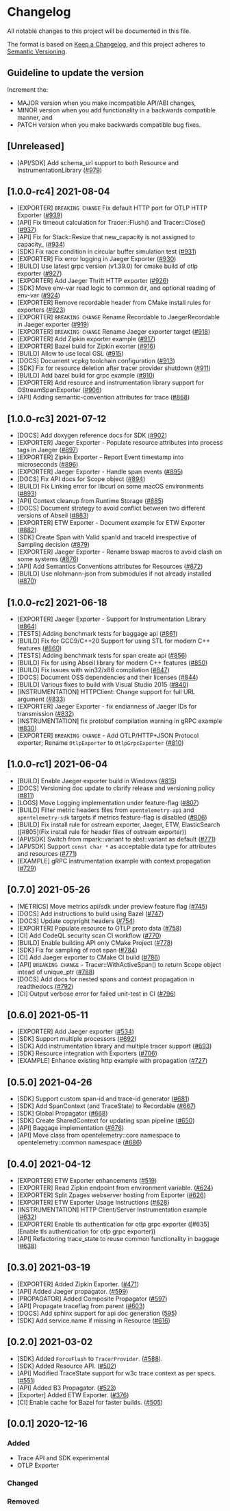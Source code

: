 # Changelog

All notable changes to this project will be documented in this file.

The format is based on [Keep a Changelog](https://keepachangelog.com/en/1.0.0/),
and this project adheres to [Semantic Versioning](https://semver.org/spec/v2.0.0.html).

## Guideline to update the version

Increment the:

* MAJOR version when you make incompatible API/ABI changes,
* MINOR version when you add functionality in a backwards compatible manner, and
* PATCH version when you make backwards compatible bug fixes.

## [Unreleased]

* [API/SDK] Add schema_url support to both Resource and InstrumentationLibrary ([#979](https://github.com/open-telemetry/opentelemetry-cpp/pull/979))

## [1.0.0-rc4] 2021-08-04

* [EXPORTER] `BREAKING CHANGE` Fix default HTTP port for OTLP HTTP Exporter ([#939](https://github.com/open-telemetry/opentelemetry-cpp/pull/939))
* [API] Fix timeout calculation for Tracer::Flush() and Tracer::Close() ([#937](https://github.com/open-telemetry/opentelemetry-cpp/pull/937))
* [API] Fix for Stack::Resize that new_capacity is not assigned to capacity_  ([#934](https://github.com/open-telemetry/opentelemetry-cpp/pull/934))
* [SDK] Fix race condition in circular buffer simulation test ([#931](https://github.com/open-telemetry/opentelemetry-cpp/pull/931))
* [EXPORTER] Fix error logging in Jaeger Exporter ([#930](https://github.com/open-telemetry/opentelemetry-cpp/pull/930))
* [BUILD] Use latest grpc version (v1.39.0) for cmake build of otlp exporter ([#927](https://github.com/open-telemetry/opentelemetry-cpp/pull/927))
* [EXPORTER] Add Jaeger Thrift HTTP exporter ([#926](https://github.com/open-telemetry/opentelemetry-cpp/pull/926))
* [SDK] Move env-var read logic to common dir, and optional reading of env-var ([#924](https://github.com/open-telemetry/opentelemetry-cpp/pull/924))
* [EXPORTER] Remove recordable header from CMake install rules for exporters ([#923](https://github.com/open-telemetry/opentelemetry-cpp/pull/923))
* [EXPORTER] `BREAKING CHANGE` Rename Recordable to JaegerRecordable in Jaeger exporter ([#919](https://github.com/open-telemetry/opentelemetry-cpp/pull/919))
* [EXPORTER] `BREAKING CHANGE` Rename Jaeger exporter target ([#918](https://github.com/open-telemetry/opentelemetry-cpp/pull/918))
* [EXPORTER] Add Zipkin exporter example ([#917](https://github.com/open-telemetry/opentelemetry-cpp/pull/917))
* [EXPORTER] Bazel build for Zipkin exorter ([#916](https://github.com/open-telemetry/opentelemetry-cpp/pull/916))
* [BUILD] Allow to use local GSL ([#915](https://github.com/open-telemetry/opentelemetry-cpp/pull/915))
* [DOCS] Document vcpkg toolchain configuration ([#913](https://github.com/open-telemetry/opentelemetry-cpp/pull/913))
* [SDK] Fix for resource deletion after tracer provider shutdown ([#911](https://github.com/open-telemetry/opentelemetry-cpp/pull/911))
* [BUILD] Add bazel build for grpc example ([#910](https://github.com/open-telemetry/opentelemetry-cpp/pull/910))
* [EXPORTER] Add resource and instrumentation library support for OStreamSpanExporter ([#906](https://github.com/open-telemetry/opentelemetry-cpp/pull/906))
* [API] Adding semantic-convention attributes for trace ([#868](https://github.com/open-telemetry/opentelemetry-cpp/pull/868))

## [1.0.0-rc3] 2021-07-12

* [DOCS] Add doxygen reference docs for SDK ([#902](https://github.com/open-telemetry/opentelemetry-cpp/pull/902))
* [EXPORTER] Jaeger Exporter - Populate resource attributes into process tags in Jaeger ([#897](https://github.com/open-telemetry/opentelemetry-cpp/pull/897))
* [EXPORTER] Zipkin Exporter - Report Event timestamp into microseconds ([#896](https://github.com/open-telemetry/opentelemetry-cpp/pull/896))
* [EXPORTER] Jaeger Exporter - Handle span events ([#895](https://github.com/open-telemetry/opentelemetry-cpp/pull/895))
* [DOCS] Fix API docs for Scope object ([#894](https://github.com/open-telemetry/opentelemetry-cpp/pull/894))
* [BUILD] Fix Linking error for libcurl on some macOS environments ([#893](https://github.com/open-telemetry/opentelemetry-cpp/pull/893))
* [API] Context cleanup from Runtime Storage ([#885](https://github.com/open-telemetry/opentelemetry-cpp/pull/885))
* [DOCS] Document strategy to avoid conflict between two different versions of Abseil ([#883](https://github.com/open-telemetry/opentelemetry-cpp/pull/883/))
* [EXPORTER] ETW Exporter - Document example for ETW Exporter ([#882](https://github.com/open-telemetry/opentelemetry-cpp/pull/882))
* [SDK] Create Span with Valid spanId and traceId irrespective of Sampling decision ([#879](https://github.com/open-telemetry/opentelemetry-cpp/pull/879))
* [EXPORTER] Jaeger Exporter - Rename bswap macros to avoid clash on some systems ([#876](https://github.com/open-telemetry/opentelemetry-cpp/pull/876))
* [API] Add Semantics Conventions attributes for Resources ([#872](https://github.com/open-telemetry/opentelemetry-cpp/pull/872))
* [BUILD] Use nlohmann-json from submodules if not already installed ([#870](https://github.com/open-telemetry/opentelemetry-cpp/pull/870))

## [1.0.0-rc2] 2021-06-18

* [EXPORTER] Jaeger Exporter - Support for Instrumentation Library ([#864](https://github.com/open-telemetry/opentelemetry-cpp/pull/864))
* [TESTS] Adding benchmark tests for baggage api ([#861](https://github.com/open-telemetry/opentelemetry-cpp/pull/861))
* [BUILD] Fix for GCC9/C++20 Support for using STL for modern C++ features ([#860](https://github.com/open-telemetry/opentelemetry-cpp/pull/860))
* [TESTS] Adding benchmark tests for span create api ([#856](https://github.com/open-telemetry/opentelemetry-cpp/pull/856))
* [BUILD] Fix for using Abseil library for modern C++ features ([#850](https://github.com/open-telemetry/opentelemetry-cpp/pull/850))
* [BUILD] Fix issues with win32/x86 compilation ([#847](https://github.com/open-telemetry/opentelemetry-cpp/pull/847))
* [DOCS] Document OSS dependencies and their licenses ([#844](https://github.com/open-telemetry/opentelemetry-cpp/pull/844))
* [BUILD] Various fixes to build with Visual Studio 2015 ([#840](https://github.com/open-telemetry/opentelemetry-cpp/pull/840))
* [INSTRUMENTATION] HTTPClient: Change support for full URL argument ([#833](https://github.com/open-telemetry/opentelemetry-cpp/pull/833))
* [EXPORTER] Jaeger Exporter - fix endianness of Jaeger IDs for transmission ([#832](https://github.com/open-telemetry/opentelemetry-cpp/pull/832))
* [INSTRUMENTATION] fix protobuf compilation warning in gRPC example ([#830](https://github.com/open-telemetry/opentelemetry-cpp/pull/830))
* [EXPORTER] `BREAKING CHANGE` - Add OTLP/HTTP+JSON Protocol exporter; Rename `OtlpExporter` to `OtlpGrpcExporter` ([#810](https://github.com/open-telemetry/opentelemetry-cpp/pull/810))

## [1.0.0-rc1] 2021-06-04

* [BUILD] Enable Jaeger exporter build in Windows ([#815](https://github.com/open-telemetry/opentelemetry-cpp/pull/815))
* [DOCS] Versioning doc update to clarify release and versioning policy ([#811](https://github.com/open-telemetry/opentelemetry-cpp/pull/811))
* [LOGS] Move Logging implementation under feature-flag ([#807](https://github.com/open-telemetry/opentelemetry-cpp/pull/807))
* [BUILD] Filter metric headers files from `opentelemetry-api` and `opentelemetry-sdk` targets if metrics feature-flag is disabled ([#806](https://github.com/open-telemetry/opentelemetry-cpp/pull/806))
* [BUILD] Fix install rule for ostream exporter, Jaeger, ETW, ElasticSearch ([#805](Fix install rule for header files of ostream exporter))
* [API/SDK] Switch from mpark::variant to absl::variant as default ([#771](https://github.com/open-telemetry/opentelemetry-cpp/pull/771))
* [API/SDK] Support `const char *` as acceptable data type for attributes and resources ([#771](https://github.com/open-telemetry/opentelemetry-cpp/pull/771))
* [EXAMPLE] gRPC instrumentation example with context propagation ([#729](https://github.com/open-telemetry/opentelemetry-cpp/pull/729))

## [0.7.0] 2021-05-26

* [METRICS] Move metrics api/sdk under preview feature flag ([#745](https://github.com/open-telemetry/opentelemetry-cpp/pull/745))
* [DOCS] Add instructions to build using Bazel ([#747](https://github.com/open-telemetry/opentelemetry-cpp/pull/747))
* [DOCS] Update copyright headers ([#754](https://github.com/open-telemetry/opentelemetry-cpp/pull/754))
* [EXPORTER] Populate resource to OTLP proto data ([#758](https://github.com/open-telemetry/opentelemetry-cpp/pull/758))
* [CI] Add CodeQL security scan CI workflow ([#770](https://github.com/open-telemetry/opentelemetry-cpp/pull/770))
* [BUILD] Enable building API only CMake Project ([#778](https://github.com/open-telemetry/opentelemetry-cpp/pull/778))
* [SDK] Fix for sampling of root span ([#784](https://github.com/open-telemetry/opentelemetry-cpp/pull/784))
* [CI] Add Jaeger exporter to CMake CI build ([#786](https://github.com/open-telemetry/opentelemetry-cpp/pull/786))
* [API] `BREAKING CHANGE` - Tracer::WithActiveSpan() to return Scope object intead of unique_ptr ([#788](https://github.com/open-telemetry/opentelemetry-cpp/pull/788))
* [DOCS] Add docs for nested spans and context propagation in readthedocs ([#792](https://github.com/open-telemetry/opentelemetry-cpp/pull/792))
* [CI] Output verbose error for failed unit-test in CI ([#796](https://github.com/open-telemetry/opentelemetry-cpp/pull/796))

## [0.6.0] 2021-05-11

* [EXPORTER] Add Jaeger exporter ([#534](https://github.com/open-telemetry/opentelemetry-cpp/pull/534))
* [SDK] Support multiple processors ([#692](https://github.com/open-telemetry/opentelemetry-cpp/pull/692))
* [SDK] Add instrumentation library and multiple tracer support ([#693](https://github.com/open-telemetry/opentelemetry-cpp/pull/693))
* [SDK] Resource integration with Exporters ([#706](https://github.com/open-telemetry/opentelemetry-cpp/pull/706))
* [EXAMPLE] Enhance existing http example with propagation ([#727](https://github.com/open-telemetry/opentelemetry-cpp/pull/727))

## [0.5.0] 2021-04-26

* [SDK] Support custom span-id and trace-id generator ([#681](https://github.com/open-telemetry/opentelemetry-cpp/pull/681))
* [SDK] Add SpanContext (and TraceState) to Recordable ([#667](https://github.com/open-telemetry/opentelemetry-cpp/pull/667))
* [SDK] Global Propagator ([#668](https://github.com/open-telemetry/opentelemetry-cpp/pull/668))
* [SDK] Create SharedContext for updating span pipeline ([#650](https://github.com/open-telemetry/opentelemetry-cpp/pull/650))
* [API] Baggage implementation ([#676](https://github.com/open-telemetry/opentelemetry-cpp/pull/676))
* [API] Move class from opentelemetry::core namespace to opentelemetry::common namespace ([#686](https://github.com/open-telemetry/opentelemetry-cpp/pull/686))

## [0.4.0] 2021-04-12

* [EXPORTER] ETW Exporter enhancements ([#519](https://github.com/open-telemetry/opentelemetry-cpp/pull/519))
* [EXPORTER] Read Zipkin endpoint from environment variable. ([#624](https://github.com/open-telemetry/opentelemetry-cpp/pull/624))
* [EXPORTER] Split Zpages webserver hosting from Exporter ([#626](https://github.com/open-telemetry/opentelemetry-cpp/pull/626))
* [EXPORTER] ETW Exporter Usage Instructions ([#628](https://github.com/open-telemetry/opentelemetry-cpp/pull/628))
* [INSTRUMENTATION] HTTP Client/Server Instrumentation example ([#632](https://github.com/open-telemetry/opentelemetry-cpp/pull/632))
* [EXPORTER] Enable tls authentication for otlp grpc exporter ([#635](Enable tls authentication for otlp grpc exporter))
* [API] Refactoring trace_state to reuse common functionality in baggage ([#638](https://github.com/open-telemetry/opentelemetry-cpp/pull/638/files))

## [0.3.0] 2021-03-19

* [EXPORTER] Added Zipkin Exporter. ([#471](https://github.com/open-telemetry/opentelemetry-cpp/pull/471))
* [API] Added Jaeger propagator. ([#599](https://github.com/open-telemetry/opentelemetry-cpp/pull/599))
* [PROPAGATOR] Added Composite Propagator ([#597](https://github.com/open-telemetry/opentelemetry-cpp/pull/597))
* [API] Propagate traceflag from parent ([#603](https://github.com/open-telemetry/opentelemetry-cpp/pull/603))
* [DOCS] Add sphinx support for api doc generation ([595](https://github.com/open-telemetry/opentelemetry-cpp/pull/595))
* [SDK] Add service.name if missing in Resource ([#616](https://github.com/open-telemetry/opentelemetry-cpp/pull/616))

## [0.2.0] 2021-03-02

* [SDK] Added `ForceFlush` to `TracerProvider`. ([#588](https://github.com/open-telemetry/opentelemetry-cpp/pull/588)).
* [SDK] Added Resource API.  ([#502](https://github.com/open-telemetry/opentelemetry-cpp/pull/502))
* [API] Modified TraceState support for w3c trace context as per specs.
([#551](https://github.com/open-telemetry/opentelemetry-cpp/pull/551))
* [API] Added B3 Propagator. ([#523](https://github.com/open-telemetry/opentelemetry-cpp/pull/523))
* [Exporter] Added ETW Exporter. ([#376](https://github.com/open-telemetry/opentelemetry-cpp/pull/376))
* [CI] Enable cache for Bazel for faster builds. ([#505](https://github.com/open-telemetry/opentelemetry-cpp/pull/505))

## [0.0.1] 2020-12-16

### Added

* Trace API and SDK experimental
* OTLP Exporter

### Changed

### Removed
